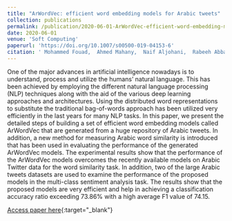 ```yaml
---
title: "ArWordVec: efficient word embedding models for Arabic tweets"
collection: publications
permalink: /publication/2020-06-01-ArWordVec-efficient-word-embedding-models-for-Arabic-tweets
date: 2020-06-01
venue: 'Soft Computing'
paperurl: 'https://doi.org/10.1007/s00500-019-04153-6'
citation: ' Mohammed Fouad,  Ahmed Mahany,  Naif Aljohani,  Rabeeh Abbasi,  Saeed-Ul Hassan, &quot;ArWordVec: efficient word embedding models for Arabic tweets.&quot; Soft Computing, 2020.'
---
```

One of the major advances in artificial intelligence nowadays is to understand, process and utilize the humans’ natural language. This has been achieved by employing the different natural language processing (NLP) techniques along with the aid of the various deep learning approaches and architectures. Using the distributed word representations to substitute the traditional bag-of-words approach has been utilized very efficiently in the last years for many NLP tasks. In this paper, we present the detailed steps of building a set of efficient word embedding models called ArWordVec that are generated from a huge repository of Arabic tweets. In addition, a new method for measuring Arabic word similarity is introduced that has been used in evaluating the performance of the generated ArWordVec models. The experimental results show that the performance of the ArWordVec models overcomes the recently available models on Arabic Twitter data for the word similarity task. In addition, two of the large Arabic tweets datasets are used to examine the performance of the proposed models in the multi-class sentiment analysis task. The results show that the proposed models are very efficient and help in achieving a classification accuracy ratio exceeding 73.86\% with a high average F1 value of 74.15.

[Access paper here](https://doi.org/10.1007/s00500-019-04153-6){:target="_blank"}
